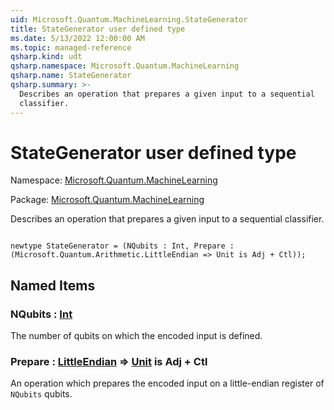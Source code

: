```yaml
---
uid: Microsoft.Quantum.MachineLearning.StateGenerator
title: StateGenerator user defined type
ms.date: 5/13/2022 12:00:00 AM
ms.topic: managed-reference
qsharp.kind: udt
qsharp.namespace: Microsoft.Quantum.MachineLearning
qsharp.name: StateGenerator
qsharp.summary: >-
  Describes an operation that prepares a given input to a sequential
  classifier.
---
```


# StateGenerator user defined type

Namespace: [Microsoft.Quantum.MachineLearning](xref:Microsoft.Quantum.MachineLearning)

Package: [Microsoft.Quantum.MachineLearning](https://nuget.org/packages/Microsoft.Quantum.MachineLearning)


Describes an operation that prepares a given input to a sequentialclassifier.

```qsharp

newtype StateGenerator = (NQubits : Int, Prepare : (Microsoft.Quantum.Arithmetic.LittleEndian => Unit is Adj + Ctl));
```



## Named Items

### NQubits : [Int](xref:microsoft.quantum.qsharp.valueliterals#int-literals)

The number of qubits on which the encoded input is defined.
### Prepare : [LittleEndian](xref:Microsoft.Quantum.Arithmetic.LittleEndian) => [Unit](xref:microsoft.quantum.qsharp.valueliterals#unit-literal)  is Adj + Ctl

An operation which prepares the encoded input on a little-endianregister of `NQubits` qubits.